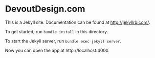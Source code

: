 # DevoutDesign.com

This is a Jekyll site. Documentation can be found at http://jekyllrb.com/.

To get started, run `bundle install` in this directory.

To start the Jekyll server, run `bundle exec jekyll server`.

Now you can open the app at http://localhost:4000.
